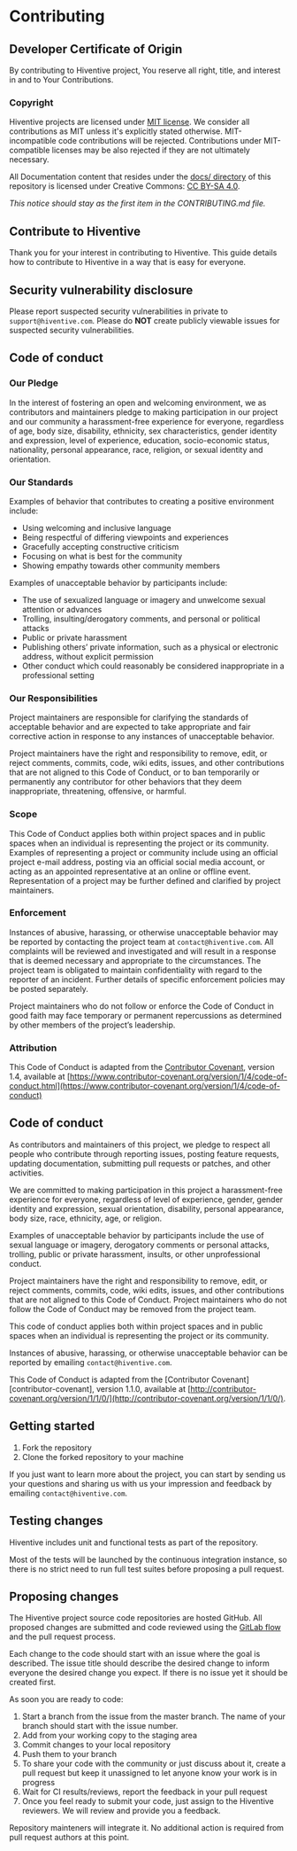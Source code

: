 # Contributing

## Developer Certificate of Origin

By contributing to Hiventive project, You reserve all right, title, and interest in and to
Your Contributions. 

### Copyright

Hiventive projects are licensed under [MIT license](LICENSE). We consider all contributions as MIT unless it's explicitly stated otherwise. MIT-incompatible code contributions will be rejected. Contributions under MIT-compatible licenses may be also rejected if they are not ultimately necessary.

All Documentation content that resides under the [docs/ directory](/docs) of this
repository is licensed under Creative Commons:
[CC BY-SA 4.0](https://creativecommons.org/licenses/by-sa/4.0/).

_This notice should stay as the first item in the CONTRIBUTING.md file._

## Contribute to Hiventive

Thank you for your interest in contributing to Hiventive. This guide details how
to contribute to Hiventive in a way that is easy for everyone.

## Security vulnerability disclosure

Please report suspected security vulnerabilities in private to
`support@hiventive.com`.
Please do **NOT** create publicly viewable issues for suspected security
vulnerabilities.

## Code of conduct

### Our Pledge

In the interest of fostering an open and welcoming environment, we as contributors and maintainers pledge to making participation in our project and our community a harassment-free experience for everyone, regardless of age, body size, disability, ethnicity, sex characteristics, gender identity and expression, level of experience, education, socio-economic status, nationality, personal appearance, race, religion, or sexual identity and orientation.

### Our Standards

Examples of behavior that contributes to creating a positive environment include:

- Using welcoming and inclusive language
- Being respectful of differing viewpoints and experiences
- Gracefully accepting constructive criticism
- Focusing on what is best for the community
- Showing empathy towards other community members

Examples of unacceptable behavior by participants include:

- The use of sexualized language or imagery and unwelcome sexual attention or advances
- Trolling, insulting/derogatory comments, and personal or political attacks
- Public or private harassment
- Publishing others’ private information, such as a physical or electronic address, without explicit permission
- Other conduct which could reasonably be considered inappropriate in a professional setting

### Our Responsibilities

Project maintainers are responsible for clarifying the standards of acceptable behavior and are expected to take appropriate and fair corrective action in response to any instances of unacceptable behavior.

Project maintainers have the right and responsibility to remove, edit, or reject comments, commits, code, wiki edits, issues, and other contributions that are not aligned to this Code of Conduct, or to ban temporarily or permanently any contributor for other behaviors that they deem inappropriate, threatening, offensive, or harmful.

### Scope

This Code of Conduct applies both within project spaces and in public spaces when an individual is representing the project or its community. Examples of representing a project or community include using an official project e-mail address, posting via an official social media account, or acting as an appointed representative at an online or offline event. Representation of a project may be further defined and clarified by project maintainers.

### Enforcement

Instances of abusive, harassing, or otherwise unacceptable behavior may be reported by contacting the project team at `contact@hiventive.com`. All complaints will be reviewed and investigated and will result in a response that is deemed necessary and appropriate to the circumstances. The project team is obligated to maintain confidentiality with regard to the reporter of an incident. Further details of specific enforcement policies may be posted separately.

Project maintainers who do not follow or enforce the Code of Conduct in good faith may face temporary or permanent repercussions as determined by other members of the project’s leadership.

### Attribution

This Code of Conduct is adapted from the [Contributor Covenant](https://www.contributor-covenant.org/), version 1.4, available at [https://www.contributor-covenant.org/version/1/4/code-of-conduct.html](https://www.contributor-covenant.org/version/1/4/code-of-conduct)

## Code of conduct

As contributors and maintainers of this project, we pledge to respect all
people who contribute through reporting issues, posting feature requests,
updating documentation, submitting pull requests or patches, and other
activities.

We are committed to making participation in this project a harassment-free
experience for everyone, regardless of level of experience, gender, gender
identity and expression, sexual orientation, disability, personal appearance,
body size, race, ethnicity, age, or religion.

Examples of unacceptable behavior by participants include the use of sexual
language or imagery, derogatory comments or personal attacks, trolling, public
or private harassment, insults, or other unprofessional conduct.

Project maintainers have the right and responsibility to remove, edit, or
reject comments, commits, code, wiki edits, issues, and other contributions
that are not aligned to this Code of Conduct. Project maintainers who do not
follow the Code of Conduct may be removed from the project team.

This code of conduct applies both within project spaces and in public spaces
when an individual is representing the project or its community.

Instances of abusive, harassing, or otherwise unacceptable behavior can be
reported by emailing `contact@hiventive.com`.

This Code of Conduct is adapted from the [Contributor Covenant][contributor-covenant], version 1.1.0,
available at [http://contributor-covenant.org/version/1/1/0/](http://contributor-covenant.org/version/1/1/0/).

## Getting started

1. Fork the repository
2. Clone the forked repository to your machine

If you just want to learn more about the project, you can start by sending us your questions and sharing us with us your impression and feedback by emailing `contact@hiventive.com`.

## Testing changes

Hiventive includes unit and functional tests as part of the repository.

Most of the tests will be launched by the continuous integration instance, so there is no strict need to run full test suites before proposing a pull request.

## Proposing changes

The Hiventive project source code repositories are hosted GitHub. All proposed changes are submitted and code reviewed using the [GitLab flow](https://about.gitlab.com/2014/09/29/gitlab-flow/) and the pull request process.

Each change to the code should start with an issue where the goal is described. The issue title should describe the desired change to inform everyone the desired change you expect. If there is no issue yet it should be created first. 

As soon you are ready to code: 

1. Start a branch from the issue from the master branch. The name of your branch should start with the issue number. 
2. Add from your working copy to the staging area
3. Commit changes to your local repository 
4. Push them to your branch
5. To share your code with the community or just discuss about it, create a pull request but keep it unassigned to let anyone know your work is in progress  
6. Wait for CI results/reviews, report the feedback in your pull request
7. Once you feel ready to submit your code, just assign to the Hiventive reviewers. We will review and provide you a feedback.

Repository mainteners will integrate it. No additional action is required from pull request authors at this point. 
